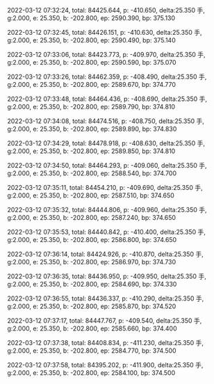 2022-03-12 07:32:24, total: 84425.644, p: -410.650, delta:25.350 手, g:2.000, e: 25.350, b: -202.800, ep: 2590.390, bp: 375.130

2022-03-12 07:32:45, total: 84426.151, p: -410.630, delta:25.350 手, g:2.000, e: 25.350, b: -202.800, ep: 2590.490, bp: 375.140

2022-03-12 07:33:06, total: 84423.773, p: -409.970, delta:25.350 手, g:2.000, e: 25.350, b: -202.800, ep: 2590.590, bp: 375.070

2022-03-12 07:33:26, total: 84462.359, p: -408.490, delta:25.350 手, g:2.000, e: 25.350, b: -202.800, ep: 2589.670, bp: 374.770

2022-03-12 07:33:48, total: 84464.436, p: -408.690, delta:25.350 手, g:2.000, e: 25.350, b: -202.800, ep: 2589.790, bp: 374.810

2022-03-12 07:34:08, total: 84474.516, p: -408.750, delta:25.350 手, g:2.000, e: 25.350, b: -202.800, ep: 2589.890, bp: 374.830

2022-03-12 07:34:29, total: 84478.918, p: -408.630, delta:25.350 手, g:2.000, e: 25.350, b: -202.800, ep: 2589.850, bp: 374.810

2022-03-12 07:34:50, total: 84464.293, p: -409.060, delta:25.350 手, g:2.000, e: 25.350, b: -202.800, ep: 2588.540, bp: 374.700

2022-03-12 07:35:11, total: 84454.210, p: -409.690, delta:25.350 手, g:2.000, e: 25.350, b: -202.800, ep: 2587.510, bp: 374.650

2022-03-12 07:35:32, total: 84444.806, p: -409.960, delta:25.350 手, g:2.000, e: 25.350, b: -202.800, ep: 2587.240, bp: 374.650

2022-03-12 07:35:53, total: 84440.842, p: -410.400, delta:25.350 手, g:2.000, e: 25.350, b: -202.800, ep: 2586.800, bp: 374.650

2022-03-12 07:36:14, total: 84424.926, p: -410.870, delta:25.350 手, g:2.000, e: 25.350, b: -202.800, ep: 2586.970, bp: 374.730

2022-03-12 07:36:35, total: 84436.950, p: -409.950, delta:25.350 手, g:2.000, e: 25.350, b: -202.800, ep: 2584.690, bp: 374.330

2022-03-12 07:36:55, total: 84436.337, p: -410.290, delta:25.350 手, g:2.000, e: 25.350, b: -202.800, ep: 2585.870, bp: 374.520

2022-03-12 07:37:17, total: 84447.767, p: -409.540, delta:25.350 手, g:2.000, e: 25.350, b: -202.800, ep: 2585.660, bp: 374.400

2022-03-12 07:37:38, total: 84408.834, p: -411.230, delta:25.350 手, g:2.000, e: 25.350, b: -202.800, ep: 2584.770, bp: 374.500

2022-03-12 07:37:58, total: 84395.202, p: -411.900, delta:25.350 手, g:2.000, e: 25.350, b: -202.800, ep: 2584.100, bp: 374.500